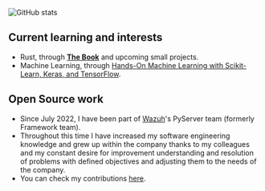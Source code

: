 ![GitHub stats](https://github-readme-stats.vercel.app/api?username=fdalmaup&show_icons=true&theme=algolia)

## Current learning and interests

- Rust, through [**The Book**](https://doc.rust-lang.org/book/) and upcoming small projects.
- Machine Learning, through [Hands-On Machine Learning with Scikit-Learn, Keras, and TensorFlow](https://www.oreilly.com/library/view/hands-on-machine-learning/9781492032632/).

## Open Source work

- Since July 2022, I have been part of [Wazuh](https://wazuh.com/)'s PyServer team (formerly Framework team). 
- Throughout this time I have increased my software engineering knowledge and grew up within the company thanks to my colleagues and my constant desire for improvement understanding and resolution of problems with defined objectives and adjusting them to the needs of the company.
- You can check my contributions [here](https://github.com/wazuh/wazuh/issues?q=assignee%3Afdalmaup).
